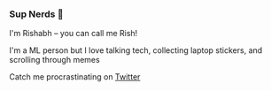 ### Sup Nerds 👋

I'm Rishabh – you can call me Rish! 

I'm a ML person but I love talking tech, collecting laptop stickers, and scrolling through memes

Catch me procrastinating on [Twitter](https://twitter.com/rishabh16_)
